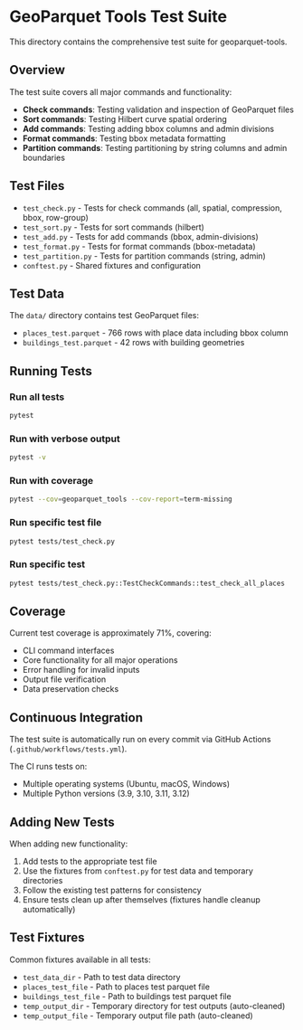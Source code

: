 # GeoParquet Tools Test Suite

This directory contains the comprehensive test suite for geoparquet-tools.

## Overview

The test suite covers all major commands and functionality:
- **Check commands**: Testing validation and inspection of GeoParquet files
- **Sort commands**: Testing Hilbert curve spatial ordering
- **Add commands**: Testing adding bbox columns and admin divisions
- **Format commands**: Testing bbox metadata formatting
- **Partition commands**: Testing partitioning by string columns and admin boundaries

## Test Files

- `test_check.py` - Tests for check commands (all, spatial, compression, bbox, row-group)
- `test_sort.py` - Tests for sort commands (hilbert)
- `test_add.py` - Tests for add commands (bbox, admin-divisions)
- `test_format.py` - Tests for format commands (bbox-metadata)
- `test_partition.py` - Tests for partition commands (string, admin)
- `conftest.py` - Shared fixtures and configuration

## Test Data

The `data/` directory contains test GeoParquet files:
- `places_test.parquet` - 766 rows with place data including bbox column
- `buildings_test.parquet` - 42 rows with building geometries

## Running Tests

### Run all tests
```bash
pytest
```

### Run with verbose output
```bash
pytest -v
```

### Run with coverage
```bash
pytest --cov=geoparquet_tools --cov-report=term-missing
```

### Run specific test file
```bash
pytest tests/test_check.py
```

### Run specific test
```bash
pytest tests/test_check.py::TestCheckCommands::test_check_all_places
```

## Coverage

Current test coverage is approximately 71%, covering:
- CLI command interfaces
- Core functionality for all major operations
- Error handling for invalid inputs
- Output file verification
- Data preservation checks

## Continuous Integration

The test suite is automatically run on every commit via GitHub Actions (`.github/workflows/tests.yml`).

The CI runs tests on:
- Multiple operating systems (Ubuntu, macOS, Windows)
- Multiple Python versions (3.9, 3.10, 3.11, 3.12)

## Adding New Tests

When adding new functionality:
1. Add tests to the appropriate test file
2. Use the fixtures from `conftest.py` for test data and temporary directories
3. Follow the existing test patterns for consistency
4. Ensure tests clean up after themselves (fixtures handle cleanup automatically)

## Test Fixtures

Common fixtures available in all tests:
- `test_data_dir` - Path to test data directory
- `places_test_file` - Path to places test parquet file
- `buildings_test_file` - Path to buildings test parquet file
- `temp_output_dir` - Temporary directory for test outputs (auto-cleaned)
- `temp_output_file` - Temporary output file path (auto-cleaned)
